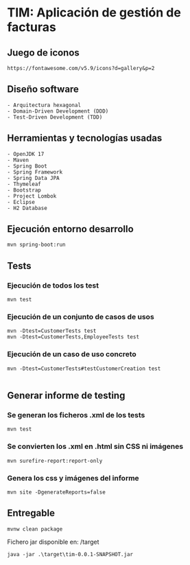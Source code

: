 # TIM: Aplicación de gestión de facturas

## Juego de iconos

```
https://fontawesome.com/v5.9/icons?d=gallery&p=2
```

## Diseño software

    - Arquitectura hexagonal
    - Domain-Driven Development (DDD)
    - Test-Driven Development (TDD)   

## Herramientas y tecnologías usadas

    - OpenJDK 17
    - Maven
    - Spring Boot    
    - Spring Framework
    - Spring Data JPA    
    - Thymeleaf
    - Bootstrap
    - Project Lombok
    - Eclipse
    - H2 Database
    
## Ejecución entorno desarrollo
```
mvn spring-boot:run
```


## Tests

### Ejecución de todos los test

```
mvn test

```

### Ejecución de un conjunto de casos de usos

```
mvn -Dtest=CustomerTests test
mvn -Dtest=CustomerTests,EmployeeTests test

```

### Ejecución de un caso de uso concreto

```
mvn -Dtest=CustomerTests#testCustomerCreation test


```

## Generar informe de testing

### Se generan los ficheros .xml de los tests
```
mvn test
```

### Se convierten los .xml en .html sin CSS ni imágenes

```
mvn surefire-report:report-only
```

### Genera los css y imágenes del informe

```
mvn site -DgenerateReports=false
```

## Entregable

```
mvnw clean package
```
Fichero jar disponible en: /target

```
java -jar .\target\tim-0.0.1-SNAPSHOT.jar
```
